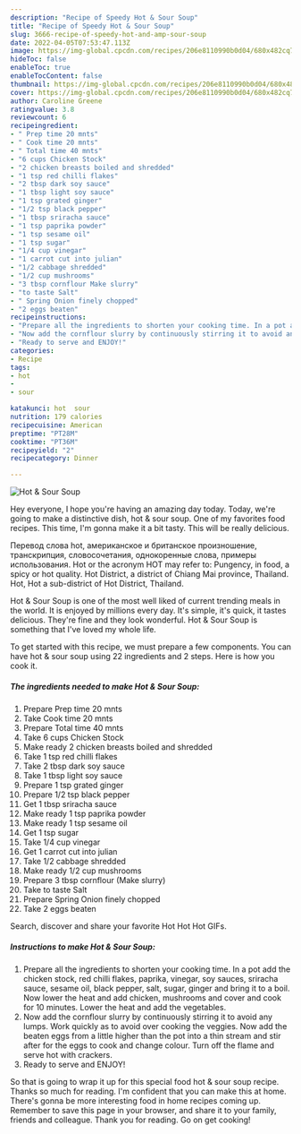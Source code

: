 ```yaml
---
description: "Recipe of Speedy Hot & Sour Soup"
title: "Recipe of Speedy Hot & Sour Soup"
slug: 3666-recipe-of-speedy-hot-and-amp-sour-soup
date: 2022-04-05T07:53:47.113Z
image: https://img-global.cpcdn.com/recipes/206e8110990b0d04/680x482cq70/hot-sour-soup-recipe-main-photo.jpg
hideToc: false
enableToc: true
enableTocContent: false
thumbnail: https://img-global.cpcdn.com/recipes/206e8110990b0d04/680x482cq70/hot-sour-soup-recipe-main-photo.jpg
cover: https://img-global.cpcdn.com/recipes/206e8110990b0d04/680x482cq70/hot-sour-soup-recipe-main-photo.jpg
author: Caroline Greene
ratingvalue: 3.8
reviewcount: 6
recipeingredient:
- " Prep time 20 mnts"
- " Cook time 20 mnts"
- " Total time 40 mnts"
- "6 cups Chicken Stock"
- "2 chicken breasts boiled and shredded"
- "1 tsp red chilli flakes"
- "2 tbsp dark soy sauce"
- "1 tbsp light soy sauce"
- "1 tsp grated ginger"
- "1/2 tsp black pepper"
- "1 tbsp sriracha sauce"
- "1 tsp paprika powder"
- "1 tsp sesame oil"
- "1 tsp sugar"
- "1/4 cup vinegar"
- "1 carrot cut into julian"
- "1/2 cabbage shredded"
- "1/2 cup mushrooms"
- "3 tbsp cornflour Make slurry"
- "to taste Salt"
- " Spring Onion finely chopped"
- "2 eggs beaten"
recipeinstructions:
- "Prepare all the ingredients to shorten your cooking time. In a pot add the chicken stock, red chilli flakes, paprika, vinegar, soy sauces, sriracha sauce, sesame oil, black pepper, salt, sugar, ginger and bring it to a boil. Now lower the heat and add chicken, mushrooms and cover and cook for 10 minutes. Lower the heat and add the vegetables."
- "Now add the cornflour slurry by continuously stirring it to avoid any lumps. Work quickly as to avoid over cooking the veggies. Now add the beaten eggs from a little higher than the pot into a thin stream and stir after for the eggs to cook and change colour. Turn off the flame and serve hot with crackers."
- "Ready to serve and ENJOY!"
categories:
- Recipe
tags:
- hot
- 
- sour

katakunci: hot  sour 
nutrition: 179 calories
recipecuisine: American
preptime: "PT28M"
cooktime: "PT36M"
recipeyield: "2"
recipecategory: Dinner

---
```



![Hot & Sour Soup](https://img-global.cpcdn.com/recipes/206e8110990b0d04/680x482cq70/hot-sour-soup-recipe-main-photo.jpg)

Hey everyone, I hope you're having an amazing day today. Today, we're going to make a distinctive dish, hot & sour soup. One of my favorites food recipes. This time, I'm gonna make it a bit tasty. This will be really delicious.

Перевод слова hot, американское и британское произношение, транскрипция, словосочетания, однокоренные слова, примеры использования. Hot or the acronym HOT may refer to: Pungency, in food, a spicy or hot quality. Hot District, a district of Chiang Mai province, Thailand. Hot, Hot a sub-district of Hot District, Thailand.

Hot & Sour Soup is one of the most well liked of current trending meals in the world. It is enjoyed by millions every day. It's simple, it's quick, it tastes delicious. They're fine and they look wonderful. Hot & Sour Soup is something that I've loved my whole life.


To get started with this recipe, we must prepare a few components. You can have hot & sour soup using 22 ingredients and 2 steps. Here is how you cook it.

<!--inarticleads1-->

##### The ingredients needed to make Hot & Sour Soup:

1. Prepare  Prep time 20 mnts
1. Take  Cook time 20 mnts
1. Prepare  Total time 40 mnts
1. Take 6 cups Chicken Stock
1. Make ready 2 chicken breasts boiled and shredded
1. Take 1 tsp red chilli flakes
1. Take 2 tbsp dark soy sauce
1. Take 1 tbsp light soy sauce
1. Prepare 1 tsp grated ginger
1. Prepare 1/2 tsp black pepper
1. Get 1 tbsp sriracha sauce
1. Make ready 1 tsp paprika powder
1. Make ready 1 tsp sesame oil
1. Get 1 tsp sugar
1. Take 1/4 cup vinegar
1. Get 1 carrot cut into julian
1. Take 1/2 cabbage shredded
1. Make ready 1/2 cup mushrooms
1. Prepare 3 tbsp cornflour (Make slurry)
1. Take to taste Salt
1. Prepare  Spring Onion finely chopped
1. Take 2 eggs beaten


Search, discover and share your favorite Hot Hot Hot GIFs. 

<!--inarticleads2-->

##### Instructions to make Hot & Sour Soup:

1. Prepare all the ingredients to shorten your cooking time. In a pot add the chicken stock, red chilli flakes, paprika, vinegar, soy sauces, sriracha sauce, sesame oil, black pepper, salt, sugar, ginger and bring it to a boil. Now lower the heat and add chicken, mushrooms and cover and cook for 10 minutes. Lower the heat and add the vegetables.
1. Now add the cornflour slurry by continuously stirring it to avoid any lumps. Work quickly as to avoid over cooking the veggies. Now add the beaten eggs from a little higher than the pot into a thin stream and stir after for the eggs to cook and change colour. Turn off the flame and serve hot with crackers.
1. Ready to serve and ENJOY!



So that is going to wrap it up for this special food hot & sour soup recipe. Thanks so much for reading. I'm confident that you can make this at home. There's gonna be more interesting food in home recipes coming up. Remember to save this page in your browser, and share it to your family, friends and colleague. Thank you for reading. Go on get cooking!
